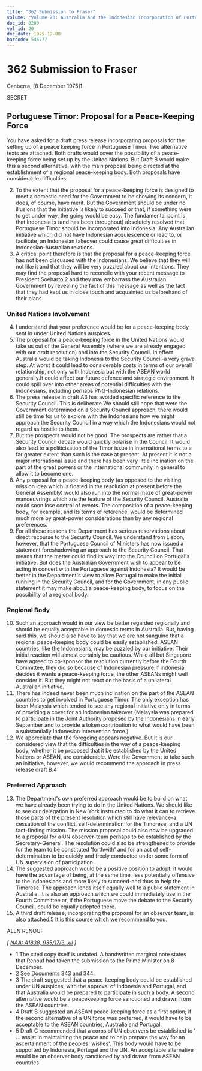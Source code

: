 ```yaml
---
title: "362 Submission to Fraser"
volume: "Volume 20: Australia and the Indonesian Incorporation of Portuguese Timor, 1974-1976"
doc_id: 8200
vol_id: 20
doc_date: 1975-12-08
barcode: 546777
---
```


# 362 Submission to Fraser

Canberra, [8 December 1975]1

SECRET

## Portuguese Timor: Proposal for a Peace-Keeping Force

You have asked for a draft press release incorporating proposals for the setting up of a peace­ keeping force in Portuguese Timor. Two alternative texts are attached. Both drafts would cover the possibility of a peace-keeping force being set up by the United Nations. But Draft B would make this a second alternative, with the main proposal being directed at the establishment of a regional peace-keeping body. Both proposals have considerable difficulties.

  2. To the extent that the proposal for a peace-keeping force is designed to meet a domestic need for the Government to be showing its concern, it does, of course, have merit. But the Government should be under no illusions that the initiative is likely to succeed or that, if something were to get under way, the going would be easy. The fundamental point is that Indonesia is (and has been throughout) absolutely resolved that Portuguese Timor should be incorporated into Indonesia. Any Australian initiative which did not have Indonesian acquiescence or lead to, or facilitate, an Indonesian takeover could cause great difficulties in Indonesian-Australian relations.
  3. A critical point therefore is that the proposal for a peace-keeping force has not been discussed with the Indonesians. We believe that they will not like it and that they will be very puzzled about our intentions. They may find the proposal hard to reconcile with your recent message to President Soeharto,2 and they may embarrass the Australian Government by revealing the fact of this message as well as the fact that they had kept us in close touch and acquainted us beforehand of their plans.



### United Nations Involvement

  4. I understand that your preference would be for a peace-keeping body sent in under United Nations auspices.
  5. The proposal for a peace-keeping force in the United Nations would take us out of the General Assembly (where we are already engaged with our draft resolution) and into the Security Council. In effect Australia would be taking Indonesia to the Security Council-a very grave step. At worst it could lead to considerable costs in terms of our overall relationship, not only with Indonesia but with the ASEAN world generally.It could affect our future defence and strategic environment. It could spill over into other areas of potential difficulties with the Indonesians, including perhaps PNG-Indonesian relations.
  6. The press release in draft A3 has avoided specific reference to the Security Council. This is deliberate.We should still hope that were the Government determined on a Security Council approach, there would still be time for us to explore with the Indonesians how we might approach the Security Council in a way which the Indonesians would not regard as hostile to them.
  7. But the prospects would not be good. The prospects are rather that a Security Council debate would quickly polarise in the Council. It would also lead to a politicisation of the Timor issue in international terms to a far greater extent than such is the case at present. At present it is not a major international issue and there has been very little inclination on the part of the great powers or the international community in general to allow it to become one.
  8. Any proposal for a peace-keeping body (as opposed to the visiting mission idea which is floated in the resolution at present before the General Assembly) would also run into the normal maze of great-power manoeuvrings which are the feature of the Security Council. Australia could soon lose control of events. The composition of a peace-keeping body, for example, and its terms of reference, would be determined much more by great-power considerations than by any regional preferences.
  9. For all these reasons the Department has serious reservations about direct recourse to the Security Council. We understand from Lisbon, however, that the Portuguese Council of Ministers has now issued a statement foreshadowing an approach to the Security Council. That means that the matter could find its way into the Council on Portugal's initiative. But does the Australian Government wish to appear to be acting in concert with the Portuguese against Indonesia? It would be better in the Department's view to allow Portugal to make the initial running in the Security Council, and for the Government, in any public statement it may make about a peace-keeping body, to focus on the possibility of a regional body.



### Regional Body

  10. Such an approach would in our view be better regarded regionally and should be equally acceptable in domestic terms in Australia. But, having said this, we should also have to say that we are not sanguine that a regional peace-keeping body could be easily established. ASEAN countries, like the Indonesians, may be puzzled by our initiative. Their initial reaction will almost certainly be cautious. While all but Singapore have agreed to co-sponsor the resolution currently before the Fourth Committee, they did so because of Indonesian pressure.If Indonesia decides it wants a peace-keeping force, the other ASEANs might well consider it. But they might not react on the basis of a unilateral Australian initiative.
  11. There has indeed never been much inclination on the part of the ASEAN countries to get involved in Portuguese Timor. The only exception has been Malaysia which tended to see any regional initiative only in terms of providing a cover for an Indonesian takeover (Malaysia was prepared to participate in the Joint Authority proposed by the Indonesians in early September and to provide a token contribution to what would have been a substantially Indonesian intervention force.)
  12. We appreciate that the foregoing appears negative. But it is our considered view that the difficulties in the way of a peace-keeping body, whether it be proposed that it be established by the United Nations or ASEAN, are considerable. Were the Government to take such an initiative, however, we would recommend the approach in press release draft B.4



### Preferred Approach

  13. The Department's own preferred approach would be to build on what we have already been trying to do in the United Nations. We should like to see our delegation in New York instructed to do what it can to retrieve those parts of the present resolution which still have relevance-a cessation of the conflict, self-determination for the Timorese, and a UN fact­-finding mission. The mission proposal could also now be upgraded to a proposal for a UN observer-team perhaps to be established by the Secretary-General. The resolution could also be strengthened to provide for the team to be constituted 'forthwith' and for an act of self­-determination to be quickly and freely conducted under some form of UN supervision of participation.
  14. The suggested approach would be a positive position to adopt: it would have the advantage of being, at the same time, less potentially offensive to the Indonesians and more likely to succeed-and thus to help the Timorese. The approach lends itself equally well to a public statement in Australia. It is also an approach which we could immediately use in the Fourth Committee or, if the Portuguese move the debate to the Security Council, could be equally adopted there.
  15. A third draft release, incorporating the proposal for an observer team, is also attached.5 It is this course which we recommend to you.



ALEN RENOUF

_[ [NAA: A1838, 935/17/3, xii](http://www.naa.gov.au/cgi-bin/Search?O=I&Number=546777) ]_

  * 1 The cited copy itself is undated. A handwritten marginal note states that Renouf had taken the submission to the Prime Minister on 8 December.
  * 2 See Documents 343 and 344.
  * 3 The draft suggested that a peace-keeping body could be established under UN auspices, with the approval of Indonesia and Portugal, and that Australia would be prepared to participate in such a body. A second alternative would be a peacekeeping force sanctioned and drawn from the ASEAN countries.
  * 4 Draft B suggested an ASEAN peace-keeping force as a first option; if the second alternative of a UN force was preferred, it would have to be acceptable to the ASEAN countries, Australia and Portugal.
  * 5 Draft C recommended that a corps of UN observers be established to ' ... assist in maintaining the peace and to help prepare the way for an ascertainment of the peoples' wishes'. This body would have to be supported by Indonesia, Portugal and the UN. An acceptable alternative would be an observer body sanctioned by and drawn from ASEAN countries.


